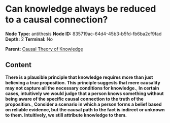 # Can knowledge always be reduced to a causal connection?

**Node Type:** antithesis
**Node ID:** 835719ac-64d4-45b3-b5fd-fb6ba2cf9fad
**Depth:** 2
**Terminal:** No

**Parent:** [Causal Theory of Knowledge](causal-theory-of-knowledge.md)

## Content

**There is a plausible principle that knowledge requires more than just believing a true proposition. This principle suggests that mere causality may not capture all the necessary conditions for knowledge.**, **In certain cases, intuitively we would judge that a person knows something without being aware of the specific causal connection to the truth of the proposition.**, **Consider a scenario in which a person forms a belief based on reliable evidence, but the causal path to the fact is indirect or unknown to them. Intuitively, we still attribute knowledge to them.**
